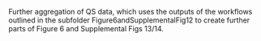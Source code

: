 Further aggregation of QS data, which uses the outputs of the workflows outlined in the subfolder Figure6andSupplementalFig12 to create further parts of Figure 6 and Supplemental Figs 13/14.
